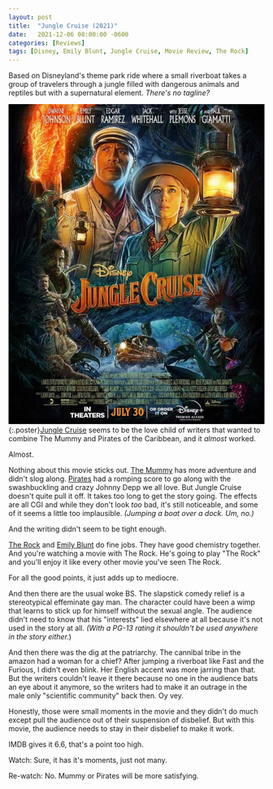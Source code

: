 ```yaml
---
layout: post
title:  "Jungle Cruise (2021)"
date:   2021-12-06 08:00:00 -0600
categories: [Reviews]
tags: [Disney, Emily Blunt, Jungle Cruise, Movie Review, The Rock]
---
```


Based on Disneyland's theme park ride where a small riverboat takes a group of travelers through a jungle filled with dangerous animals and reptiles but with a supernatural element. *There's no tagline?*

![Jungle Cruise Poster](/assets/2021/12/jungle-cruise-2021.jpg){:.poster}[Jungle Cruise](https://www.imdb.com/title/tt0870154/) seems to be the love child of writers that wanted to combine The Mummy and Pirates of the Caribbean, and it *almost* worked.

Almost.

Nothing about this movie sticks out. [The Mummy](https://www.imdb.com/title/tt0120616/) has more adventure and didn't slog along. [Pirates](https://www.imdb.com/title/tt0325980/) had a romping score to go along with the swashbuckling and crazy Johnny Depp we all love. But Jungle Cruise doesn't quite pull it off. It takes too long to get the story going. The effects are all CGI and while they don't look *too* bad, it's still noticeable, and some of it seems a little too implausible. *(Jumping a boat over a dock. Um, no.)*

And the writing didn't seem to be tight enough.

[The Rock](https://www.imdb.com/name/nm0425005/) and [Emily Blunt](https://www.imdb.com/name/nm1289434/) do fine jobs. They have good chemistry together. And you're watching a movie with The Rock. He's going to play "The Rock" and you'll enjoy it like every other movie you've seen The Rock.

For all the good points, it just adds up to mediocre.

And then there are the usual woke BS. The slapstick comedy relief is a stereotypical effeminate gay man. The character could have been a wimp that learns to stick up for himself without the sexual angle. The audience didn't need to know that his "interests" lied elsewhere at all because it's not used in the story at all. *(With a PG-13 rating it shouldn't be used anywhere in the story either.*)

And then there was the dig at the patriarchy. The cannibal tribe in the amazon had a woman for a chief? After jumping a riverboat like Fast and the Furious, I didn't even blink. Her English accent was more jarring than that. But the writers couldn't leave it there because no one in the audience bats an eye about it anymore, so the writers had to make it an outrage in the male only "scientific community" back then. Oy vey.

Honestly, those were small moments in the movie and they didn't do much except pull the audience out of their suspension of disbelief. But with this movie, the audience needs to stay in their disbelief to make it work.

IMDB gives it 6.6, that's a point too high.

Watch: Sure, it has it's moments, just not many.

Re-watch: No. Mummy or Pirates will be more satisfying.
